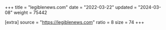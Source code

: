 +++
title = "legiblenews.com"
date = "2022-03-22"
updated = "2024-03-08"
weight = 75442

[extra]
source = "https://legiblenews.com"
ratio = 8
size = 74
+++
